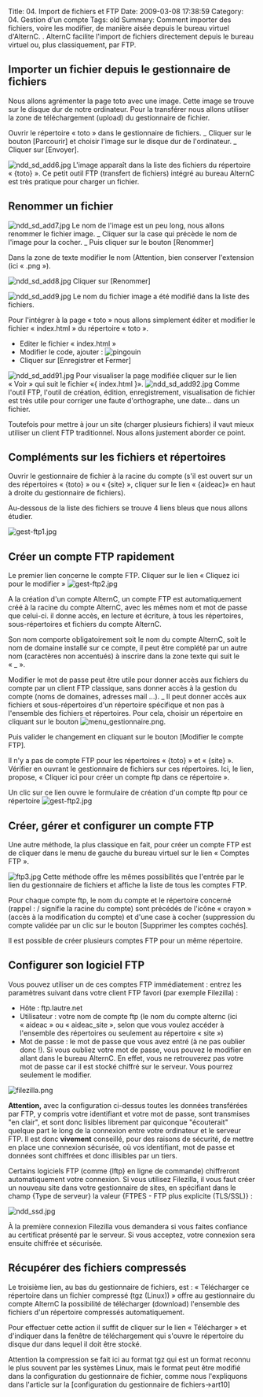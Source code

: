 Title: 04. Import de fichiers et FTP 
Date: 2009-03-08 17:38:59
Category: 04. Gestion d'un compte
Tags: old
Summary: Comment importer des fichiers, voire les modifier, de manière aisée depuis le bureau virtuel d'AlternC. . AlternC facilite l'import de fichiers directement depuis le bureau virtuel ou, plus classiquement, par FTP.

## Importer un fichier depuis le gestionnaire de fichiers

Nous allons agrémenter la page toto avec une image. Cette image se trouve sur le disque dur de notre ordinateur. Pour la transférer nous  allons utiliser la zone de téléchargement (upload) du gestionnaire de fichier.

Ouvrir le répertoire « toto » dans le gestionnaire de fichiers.
_ Cliquer sur le bouton [Parcourir] et choisir l'image sur le disque dur de l'ordinateur.
_ Cliquer sur [Envoyer].

<img src="/img/ndd_sd_add6.jpg" title="to complete" alt="ndd_sd_add6.jpg" />
L'image apparaît dans la liste des fichiers du répertoire « {toto} ».
Ce petit outil FTP (transfert de fichiers) intégré au bureau AlternC est très pratique pour charger un fichier. 

## Renommer un fichier

<img src="/img/ndd_sd_add7.jpg" title="to complete" alt="ndd_sd_add7.jpg" /> Le nom de l'image est un peu long, nous allons renommer le fichier image.
_ Cliquer sur la case qui précède le nom de l'image pour la cocher.
_ Puis cliquer sur le bouton [Renommer]

Dans la zone de texte modifier le nom (Attention, bien conserver l'extension (ici « .png »).

<img src="/img/ndd_sd_add8.jpg" title="to complete" alt="ndd_sd_add8.jpg" /> Cliquer sur [Renommer]

<img src="/img/ndd_sd_add9.jpg" title="to complete" alt="ndd_sd_add9.jpg" />
Le nom du fichier image a été modifié dans la liste des fichiers.

Pour l'intégrer à la page « toto » nous allons simplement éditer et modifier le fichier « index.html » du répertoire « toto ».

  - Editer le fichier « index.html »
  - Modifier le code, ajouter : <img src="pingouin.png" alt="pingouin" title="pingouin" />
  - Cliquer sur [Enregistrer et Fermer]

<img src="/img/ndd_sd_add91.jpg" title="to complete" alt="ndd_sd_add91.jpg" />
Pour visualiser la page modifiée cliquer sur le lien « Voir » qui suit le fichier «{ index.html }».

<img src="/img/ndd_sd_add92.jpg" title="to complete" alt="ndd_sd_add92.jpg" />
Comme l'outil FTP,  l'outil de création, édition, enregistrement, visualisation de fichier est très utile pour corriger une faute d'orthographe, une date... dans un fichier.

Toutefois pour mettre à jour un site (charger plusieurs fichiers) il vaut mieux utiliser un client FTP traditionnel.
Nous allons justement aborder ce point.

## Compléments sur les fichiers et répertoires

Ouvrir le gestionnaire de fichier à la racine du compte (s'il est ouvert sur un des répertoires « {toto} » ou « {site} », cliquer sur le lien « {aideac}» en haut à droite du gestionnaire de fichiers).

Au-dessous de la liste des fichiers se trouve 4 liens bleus que nous allons étudier.

<img src="/img/gest-ftp1.jpg" title="to complete" alt="gest-ftp1.jpg" />

## Créer un compte FTP rapidement

Le premier lien concerne le compte FTP. Cliquer sur le lien « Cliquez ici pour le modifier »
<img src="/img/gest-ftp2.jpg" title="to complete" alt="gest-ftp2.jpg" />

A la création d'un compte AlternC, un compte FTP est automatiquement créé à la racine du compte AlternC, avec les mêmes nom et mot de passe que celui-ci. il donne accès, en lecture et écriture, à tous les répertoires, sous-répertoires et fichiers du compte AlternC.

Son nom comporte obligatoirement soit le nom du compte AlternC, soit le nom de domaine installé sur ce compte, il peut être complété par un autre nom (caractères non accentués) à inscrire dans la zone texte qui suit le « _ ».

Modifier le mot de passe peut être utile pour donner accès aux fichiers du compte par un client FTP classique, sans donner accès à la gestion du compte (noms de domaines, adresses mail ...).
_ Il peut donner accès aux fichiers et sous-répertoires d'un répertoire spécifique et non pas à l'ensemble des fichiers et répertoires.
Pour cela, choisir un répertoire en cliquant sur le bouton <img src="/img/menu_gestionnaire.png" title="to complete" alt="menu_gestionnaire.png" />.

Puis valider le changement en cliquant sur le bouton [Modifier le compte FTP].

Il n'y a pas de compte FTP pour les répertoires « {toto} » et « {site} ». Vérifier en ouvrant le gestionnaire de fichiers sur ces répertoires. Ici, le lien, propose, « Cliquer ici pour créer un compte ftp dans ce répertoire ».

Un clic sur ce lien ouvre le formulaire de création d'un compte ftp pour ce répertoire 
<img src="/img/gest-ftp2.jpg" title="to complete" alt="gest-ftp2.jpg" />

## Créer, gérer et configurer un compte FTP

Une autre méthode, la plus classique en fait,  pour créer un compte FTP est de cliquer dans le menu de gauche du bureau virtuel sur le lien « Comptes FTP ». 

<img src="/img/ftp3.jpg" title="to complete" alt="ftp3.jpg" /> Cette méthode offre les mêmes possibilités que l'entrée par le lien du gestionnaire de fichiers et affiche la liste de tous les comptes FTP.

Pour chaque compte ftp, le nom du compte et le répertoire concerné (rappel : / signifie la racine du compte)  sont précédés de l'icône « crayon » (accès à la modification du compte) et d'une case à cocher (suppression du compte validée par un clic sur le bouton  [Supprimer les comptes cochés].

Il est possible de créer plusieurs comptes FTP pour un même répertoire.

## Configurer son logiciel FTP


Vous pouvez utiliser un de ces comptes FTP immédiatement : entrez les paramètres suivant dans votre client FTP favori (par exemple Filezilla) :

  -  Hôte : ftp.lautre.net
  -  Utilisateur : votre nom de compte ftp (le nom du compte alternc (ici « aideac » ou « aideac_site », selon que vous voulez accéder à l'ensemble des répertoires ou seulement au répertoire « site »)
  -  Mot de passe : le mot de passe que vous avez entré (à ne pas oublier donc !). Si vous oubliez votre mot de passe, vous pouvez le modifier en allant dans le bureau AlternC. En effet, vous ne retrouverez pas votre mot de passe car il est stocké chiffré sur le serveur. Vous pourrez seulement le modifier.

<img src="/img/filezilla.png" title="to complete" alt="filezilla.png" />

**Attention,** avec la configuration ci-dessus toutes les données transférées par FTP, y compris votre identifiant et votre mot de passe, sont transmises "en clair", et sont donc lisibles librement par quiconque "écouterait" quelque part le long de la connexion entre votre ordinateur et le serveur FTP. Il est donc **vivement** conseillé, pour des raisons de sécurité, de mettre en place une connexion sécurisée, où vos identifiant, mot de passe et données sont chiffrées et donc illisibles par un tiers.

Certains logiciels FTP (comme {lftp} en ligne de commande) chiffreront automatiquement votre connexion. Si vous utilisez Filezilla, il vous faut créer un nouveau site dans votre gestionnaire de sites, en spécifiant dans le champ {Type de serveur} la valeur {FTPES - FTP plus explicite (TLS/SSL)} :

<img src="/img/ndd_ssd.jpg" title="to complete" alt="ndd_ssd.jpg" />

À la première connexion Filezilla vous demandera si vous faites confiance au certificat présenté par le serveur. Si vous acceptez, votre connexion sera ensuite chiffrée et sécurisée.

## Récupérer des fichiers compressés

Le troisième lien, au bas du gestionnaire de fichiers, est : « Télécharger ce répertoire dans un fichier compressé (tgz (Linux)) » offre au gestionnaire du compte AlternC la possibilité de télécharger (download) l'ensemble des fichiers d'un répertoire compressés automatiquement.

Pour effectuer cette action il suffit de cliquer sur le lien « Télécharger » et d'indiquer dans la fenêtre de téléchargement qui s'ouvre le répertoire du disque dur dans lequel il doit être stocké.

Attention la compression se fait ici au format tgz qui est un format reconnu le plus souvent par les systèmes Linux, mais le format peut être modifié dans la configuration du gestionnaire de fichier, comme nous l'expliquons dans l'article sur la [configuration du gestionnaire de fichiers->art10]

